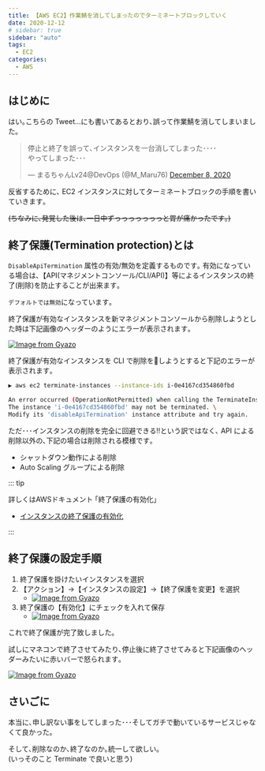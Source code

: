 ```yaml
---
title: 【AWS EC2】作業鯖を消してしまったのでターミネートブロックしていく
date: 2020-12-12
# sidebar: true
sidebar: "auto"
tags:
  - EC2
categories:
  - AWS
---
```


## はじめに

はい｡こちらの Tweet...にも書いてあるとおり､誤って作業鯖を消してしまいました｡

<blockquote class="twitter-tweet"><p lang="ja" dir="ltr">停止と終了を誤って､インスタンスを一台消してしまった････<br>やってしまった･･･</p>&mdash; まるちゃんLv24@DevOps (@M_Maru76) <a href="https://twitter.com/M_Maru76/status/1336130931338309634?ref_src=twsrc%5Etfw">December 8, 2020</a></blockquote> <script async src="https://platform.twitter.com/widgets.js" charset="utf-8"></script>

反省するために､ EC2 インスタンスに対してターミネートブロックの手順を書いていきます｡

~~(ちなみに､発覚した後は､一日中ずっっっっっっっと胃が痛かったです｡)~~

## 終了保護(Termination protection)とは

`DisableApiTermination` 属性の有効/無効を定義するものです｡
有効になっている場合は､【API(マネジメントコンソール/CLI/API)】等によるインスタンスの終了(削除)を防止することが出来ます｡

`デフォルトでは無効`になっています｡

終了保護が有効なインスタンスを新マネジメントコンソールから削除しようとした時は下記画像のヘッダーのようにエラーが表示されます｡

[![Image from Gyazo](https://i.gyazo.com/e41cec9a03ddb839f67358455693be3e.png)](https://gyazo.com/e41cec9a03ddb839f67358455693be3e)

終了保護が有効なインスタンスを CLI で削除をしようとすると下記のエラーが表示されます｡

```sh
▶ aws ec2 terminate-instances --instance-ids i-0e4167cd354860fbd

An error occurred (OperationNotPermitted) when calling the TerminateInstances operation: \
The instance 'i-0e4167cd354860fbd' may not be terminated. \
Modify its 'disableApiTermination' instance attribute and try again.
```

ただ･･･インスタンスの削除を完全に回避できる!!という訳ではなく､ API による削除以外の､下記の場合は削除される模様です｡

- シャットダウン動作による削除
- Auto Scaling グループによる削除

::: tip

詳しくはAWSドキュメント ｢終了保護の有効化｣

- [インスタンスの終了保護の有効化](http://docs.aws.amazon.com/ja_jp/AWSEC2/latest/UserGuide/terminating-instances.html#Using_ChangingDisableAPITermination)

:::

## 終了保護の設定手順

1. 終了保護を掛けたいインスタンスを選択
2. 【アクション】→【インスタンスの設定】→【終了保護を変更】を選択
   - [![Image from Gyazo](https://i.gyazo.com/b8a27c3a85765ed09a119ba35f4d67ef.png)](https://gyazo.com/b8a27c3a85765ed09a119ba35f4d67ef)
3. 終了保護の【有効化】にチェックを入れて保存
   - [![Image from Gyazo](https://i.gyazo.com/0a817d708f80a81328257cd6e64b0967.gif)](https://gyazo.com/0a817d708f80a81328257cd6e64b0967)

これで終了保護が完了致しました｡

試しにマネコンで終了させてみたり､停止後に終了させてみると下記画像のヘッダーみたいに赤いバーで怒られます｡

[![Image from Gyazo](https://i.gyazo.com/ef0f70d5294281b7474f43cdc8fc0b57.png)](https://gyazo.com/ef0f70d5294281b7474f43cdc8fc0b57)

## さいごに

本当に､申し訳ない事をしてしまった･･･そしてガチで動いているサービスじゃなくて良かった｡

そして､削除なのか､終了なのか｡統一して欲しい｡</br>(いっそのこと Terminate で良いと思う)
